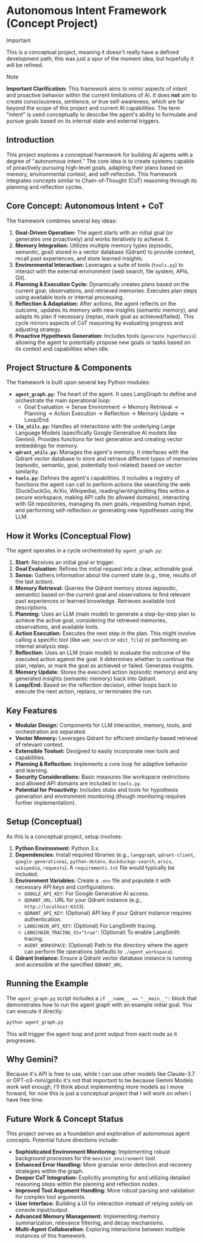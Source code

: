 # Autonomous Intent Framework (Concept Project)

> [!IMPORTANT]
> This is a conceptual project, meaning it doesn't really have a defined development path, this was just a spur of the moment idea, but hopefully it will be refined.

> [!NOTE]
> **Important Clarification:** This framework aims to _mimic_ aspects of intent and proactive behavior within the current limitations of AI. It does **not** aim to create consciousness, sentience, or true self-awareness, which are far beyond the scope of this project and current AI capabilities. The term "intent" is used conceptually to describe the agent's ability to formulate and pursue goals based on its internal state and external triggers.

## Introduction

This project explores a conceptual framework for building AI agents with a degree of "autonomous intent." The core idea is to create systems capable of proactively pursuing high-level goals, adapting their plans based on memory, environmental context, and self-reflection. This framework integrates concepts similar to Chain-of-Thought (CoT) reasoning through its planning and reflection cycles.

## Core Concept: Autonomous Intent + CoT

The framework combines several key ideas:

1.  **Goal-Driven Operation:** The agent starts with an initial goal (or generates one proactively) and works iteratively to achieve it.
2.  **Memory Integration:** Utilizes multiple memory types (episodic, semantic, goal) stored in a vector database (Qdrant) to provide context, recall past experiences, and store learned insights.
3.  **Environmental Interaction:** Leverages a suite of tools (`tools.py`) to interact with the external environment (web search, file system, APIs, Git).
4.  **Planning & Execution Cycle:** Dynamically creates plans based on the current goal, observations, and retrieved memories. Executes plan steps using available tools or internal processing.
5.  **Reflection & Adaptation:** After actions, the agent reflects on the outcome, updates its memory with new insights (semantic memory), and adapts its plan if necessary (replan, mark goal as achieved/failed). This cycle mirrors aspects of CoT reasoning by evaluating progress and adjusting strategy.
6.  **Proactive Hypothesis Generation:** Includes tools (`generate_hypothesis`) allowing the agent to potentially propose new goals or tasks based on its context and capabilities when idle.

## Project Structure & Components

The framework is built upon several key Python modules:

- **`agent_graph.py`:** The heart of the agent. It uses LangGraph to define and orchestrate the main operational loop:
  - Goal Evaluation -> Sense Environment -> Memory Retrieval -> Planning -> Action Execution -> Reflection -> Memory Update -> Loop/End.
- **`llm_utils.py`:** Handles all interactions with the underlying Large Language Models (specifically Google Generative AI models like Gemini). Provides functions for text generation and creating vector embeddings for memory.
- **`qdrant_utils.py`:** Manages the agent's memory. It interfaces with the Qdrant vector database to store and retrieve different types of memories (episodic, semantic, goal, potentially tool-related) based on vector similarity.
- **`tools.py`:** Defines the agent's capabilities. It includes a registry of functions the agent can call to perform actions like searching the web (DuckDuckGo, ArXiv, Wikipedia), reading/writing/editing files within a secure workspace, making API calls (to allowed domains), interacting with Git repositories, managing its own goals, requesting human input, and performing self-reflection or generating new hypotheses using the LLM.

## How it Works (Conceptual Flow)

The agent operates in a cycle orchestrated by `agent_graph.py`:

1.  **Start:** Receives an initial goal or trigger.
2.  **Goal Evaluation:** Refines the initial request into a clear, actionable goal.
3.  **Sense:** Gathers information about the current state (e.g., time, results of the last action).
4.  **Memory Retrieval:** Queries the Qdrant memory stores (episodic, semantic) based on the current goal and observations to find relevant past experiences or learned knowledge. Retrieves available tool descriptions.
5.  **Planning:** Uses an LLM (main model) to generate a step-by-step plan to achieve the active goal, considering the retrieved memories, observations, and available tools.
6.  **Action Execution:** Executes the next step in the plan. This might involve calling a specific tool (like `web_search` or `edit_file`) or performing an internal analysis step.
7.  **Reflection:** Uses an LLM (main model) to evaluate the outcome of the executed action against the goal. It determines whether to continue the plan, replan, or mark the goal as achieved or failed. Generates insights.
8.  **Memory Update:** Stores the executed action (episodic memory) and any generated insights (semantic memory) back into Qdrant.
9.  **Loop/End:** Based on the reflection decision, either loops back to execute the next action, replans, or terminates the run.

## Key Features

- **Modular Design:** Components for LLM interaction, memory, tools, and orchestration are separated.
- **Vector Memory:** Leverages Qdrant for efficient similarity-based retrieval of relevant context.
- **Extensible Toolset:** Designed to easily incorporate new tools and capabilities.
- **Planning & Reflection:** Implements a core loop for adaptive behavior and learning.
- **Security Considerations:** Basic measures like workspace restrictions and allowed API domains are included in `tools.py`.
- **Potential for Proactivity:** Includes stubs and tools for hypothesis generation and environment monitoring (though monitoring requires further implementation).

## Setup (Conceptual)

As this is a conceptual project, setup involves:

1.  **Python Environment:** Python 3.x.
2.  **Dependencies:** Install required libraries (e.g., `langgraph`, `qdrant-client`, `google-generativeai`, `python-dotenv`, `duckduckgo-search`, `arxiv`, `wikipedia`, `requests`). A `requirements.txt` file would typically be included.
3.  **Environment Variables:** Create a `.env` file and populate it with necessary API keys and configurations:
    - `GOOGLE_API_KEY`: For Google Generative AI access.
    - `QDRANT_URL`: URL for your Qdrant instance (e.g., `http://localhost:6333`).
    - `QDRANT_API_KEY`: (Optional) API key if your Qdrant instance requires authentication.
    - `LANGCHAIN_API_KEY`: (Optional) For LangSmith tracing.
    - `LANGCHAIN_TRACING_V2="true"`: (Optional) To enable LangSmith tracing.
    - `AGENT_WORKSPACE`: (Optional) Path to the directory where the agent can perform file operations (defaults to `./agent_workspace`).
4.  **Qdrant Instance:** Ensure a Qdrant vector database instance is running and accessible at the specified `QDRANT_URL`.

## Running the Example

The `agent_graph.py` script includes a `if __name__ == "__main__":` block that demonstrates how to run the agent graph with an example initial goal. You can execute it directly:

```bash
python agent_graph.py
```

This will trigger the agent loop and print output from each node as it progresses.

## Why Gemini?

Because it's API is free to use, while I can use other models like Claude-3.7 or GPT-o3-mini/gpt4o it's not that important to be because Gemini Models work well enough, I'll think about implementing more models as I move forward, for now this is just a conceptual project that I will work on when I have free time.

## Future Work & Concept Status

This project serves as a foundation and exploration of autonomous agent concepts. Potential future directions include:

- **Sophisticated Environment Monitoring:** Implementing robust background processes for the `monitor_environment` tool.
- **Enhanced Error Handling:** More granular error detection and recovery strategies within the graph.
- **Deeper CoT Integration:** Explicitly prompting for and utilizing detailed reasoning steps within the planning and reflection nodes.
- **Improved Tool Argument Handling:** More robust parsing and validation for complex tool arguments.
- **User Interface:** Building a UI for interaction instead of relying solely on console input/output.
- **Advanced Memory Management:** Implementing memory summarization, relevance filtering, and decay mechanisms.
- **Multi-Agent Collaboration:** Exploring interactions between multiple instances of this framework.
